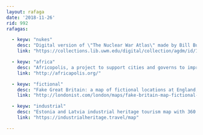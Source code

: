 ```yaml
---
layout: rafaga
date: '2018-11-26'
rid: 992
rafagas:

  - keyw: "nukes"
    desc: "Digital version of \"The Nuclear War Atlas\" made by Bill Bunge to promote peace during a hopeless time that wanted a brighter future for next generations"
    link: "https://collections.lib.uwm.edu/digital/collection/agdm/id/15370"

  - keyw: "africa"
    desc: "Africopolis, a project to support cities and governs to improve urban planning and management to make African cities more inclusive, productive, and sustainable"
    link: "http://africapolis.org/"

  - keyw: "fictional"
    desc: "Fake Great Britain: a map of fictional locations at England, Scotland, and Whales populated with place names from films, tv shows, literature, and other sources"
    link: "http://londonist.com/london/maps/fake-britain-map-fictional-locations-england-scotland-wales"

  - keyw: "industrial"
    desc: "Estonia and Latvia industrial heritage tourism map with 360 views of factories, lighthouses, water towers, mills, and railways"
    link: "https://industrialheritage.travel/map"

---
```

